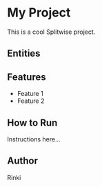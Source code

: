 # My Project

This is a cool Splitwise project.

## Entities



## Features
- Feature 1
- Feature 2

## How to Run
Instructions here...

## Author
Rinki
